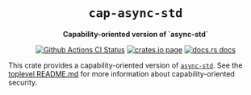 <div align="center">
  <h1><code>cap-async-std</code></h1>

  <p>
    <strong>Capability-oriented version of `async-std`</strong>
  </p>

  <p>
    <a href="https://github.com/bytecodealliance/cap-std/actions?query=workflow%3ACI"><img src="https://github.com/bytecodealliance/cap-std/workflows/CI/badge.svg" alt="Github Actions CI Status" /></a>
    <a href="https://crates.io/crates/cap-async-std"><img src="https://img.shields.io/crates/v/cap-async-std.svg" alt="crates.io page" /></a>
    <a href="https://docs.rs/cap-async-std"><img src="https://docs.rs/cap-async-std/badge.svg" alt="docs.rs docs" /></a>
  </p>
</div>

This crate provides a capability-oriented version of [`async-std`]. See the
[toplevel README.md] for more information about capability-oriented security.

[`async-std`]: https://crates.io/crates/async-std
[toplevel README.md]: https://github.com/bytecodealliance/cap-std/blob/main/README.md
